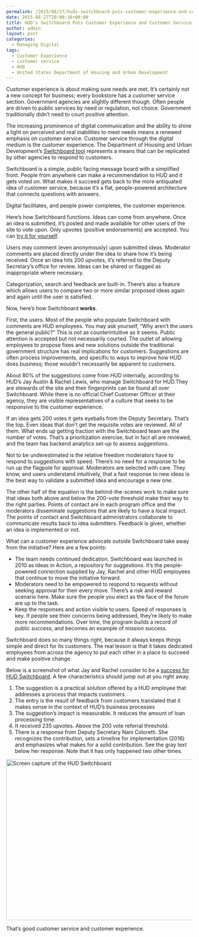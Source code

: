```yaml
---
permalink: /2015/08/27/huds-switchboard-puts-customer-experience-and-customer-service-together/
date: 2015-08-27T10:00:16+00:00
title: HUD’s Switchboard Puts Customer Experience and Customer Service Together
author: admin
layout: post
categories:
  - Managing Digital
tags:
  - Customer Experience
  - customer service
  - HUD
  - United States Department of Housing and Urban Development
---
```


Customer experience is about making sure needs are met. It’s certainly not a new concept for business; every bookstore has a customer service section. Government agencies are slightly different though. Often people are driven to public services by need or regulation, not choice. Government traditionally didn’t need to court positive attention.

The increasing prominence of digital communication and the ability to shine a light on perceived and real inabilities to meet needs means a renewed emphasis on customer service. Customer service through the digital medium is the customer experience. The Department of Housing and Urban Development’s [Switchboard tool](http://switchboard.uservoice.com/forums/95655-making-hud-better-one-idea-at-a-time) represents a means that can be replicated by other agencies to respond to customers.

Switchboard is a simple, public facing message board with a simplified front. People from anywhere can make a recommendation to HUD and it gets voted on. What makes it succeed gets back to the more antiquated idea of customer service, because it’s a flat, people-powered architecture that connects questions with answers.

Digital facilitates, and people power completes, the customer experience.

Here’s how Switchboard functions. Ideas can come from anywhere. Once an idea is submitted, it’s posted and made available for other users of the site to vote upon. Only upvotes (positive endorsements) are accepted. You can [try it for yourself](http://switchboard.uservoice.com/forums/95655-ideas-feedback-let-us-know-right-here).

Users may comment (even anonymously) upon submitted ideas. Moderator comments are placed directly under the idea to share how it’s being received. Once an idea hits 200 upvotes, it’s referred to the Deputy Secretary’s office for review. Ideas can be shared or flagged as inappropriate where necessary.

Categorization, search and feedback are built-in. There’s also a feature which allows users to compare two or more similar proposed ideas again and again until the user is satisfied.

Now, here’s how Switchboard **works**.

First, the users. Most of the people who populate Switchboard with comments are HUD employees. You may ask yourself, “Why aren’t the users the general public?” This is not as counterintuitive as it seems. Public attention is accepted but not necessarily courted. The outlet of allowing employees to propose fixes and new solutions outside the traditional government structure has real implications for customers. Suggestions are often process improvements, and specific to ways to improve how HUD does business; those wouldn’t necessarily be apparent to customers.

About 80% of the suggestions come from HUD internally, according to HUD’s Jay Austin & Rachel Lewis, who manage Switchboard for HUD.They are stewards of the site and their fingerprints can be found all over Switchboard. While there is no official Chief Customer Officer at their agency, they are visible representatives of a culture that seeks to be responsive to the customer experience.

If an idea gets 200 votes it gets eyeballs from the Deputy Secretary. That’s the top. Even ideas that don’t get the requisite votes are reviewed. All of them. What ends up getting traction with the Switchboard team are the number of votes. That’s a prioritization exercise, but in fact all are reviewed, and the team has backend analytics set-up to assess suggestions.

Not to be underestimated is the relative freedom moderators have to respond to suggestions with speed. There’s no need for a response to be run up the flagpole for approval. Moderators are selected with care. They know, and users understand intuitively, that a fast response to new ideas is the best way to validate a submitted idea and encourage a new one.

The other half of the equation is the behind-the-scenes work to make sure that ideas both above and below the 200-vote threshold make their way to the right parties. Points of contact are in each program office and the moderators disseminate suggestions that are likely to have a local impact. The points of contact and Switchboard administrators collaborate to communicate results back to idea submitters. Feedback is given, whether an idea is implemented or not.

What can a customer experience advocate outside Switchboard take away from the initiative? Here are a few points:

  * The team needs continued dedication. Switchboard was launched in 2010 as Ideas in Action, a repository for suggestions. It’s the people-powered connection supplied by Jay, Rachel and other HUD employees that continue to move the initiative forward.
  * Moderators need to be empowered to respond to requests without seeking approval for their every move. There’s a risk and reward scenario here. Make sure the people you elect as the face of the forum are up to the task.
  * Keep the responses and action visible to users. Speed of responses is key. If people see their concerns being addressed, they’re likely to make more recommendations. Over time, the program builds a record of public success, and becomes an example of mission success.

Switchboard does so many things right, because it always keeps things simple and direct for its customers. The real lesson is that it takes dedicated employees from across the agency to put each other in a place to succeed and make positive change.

Below is a screenshot of what Jay and Rachel consider to be a [success for HUD Switchboard](http://switchboard.uservoice.com/forums/95655/suggestions/7205141). A few characteristics should jump out at you right away.

  1. The suggestion is a practical solution offered by a HUD employee that addresses a process that impacts customers.
  2. The entry is the result of feedback from customers translated that it makes sense in the context of HUD’s business processes
  3. The suggestion’s impact is measurable. It reduces the amount of loan processing time.
  4. It received 235 upvotes. Above the 200 vote referral threshold.
  5. There is a response from Deputy Secretary Nani Coloretti. She recognizes the contribution, sets a timeline for implementation (2016) and emphasizes what makes for a solid contribution. See the gray text below her response. Note that it has only happened two other times.

<img class="aligncenter size-full wp-image-303032" src="https://s3.amazonaws.com/sitesusa/wp-content/uploads/sites/212/2015/08/600-x-434-HUD-Switchboard-Screen-Cap-082415.jpg" alt="Screen capture of the HUD Switchboard" width="600" height="434" />

That’s good customer service and customer experience.